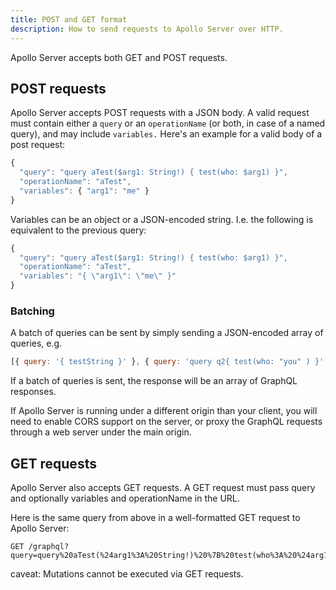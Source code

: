 ```yaml
---
title: POST and GET format
description: How to send requests to Apollo Server over HTTP.
---
```


Apollo Server accepts both GET and POST requests.

## POST requests

Apollo Server accepts POST requests with a JSON body. A valid request must contain either a `query` or an `operationName` (or both, in case of a named query), and may include `variables.` Here's an example for a valid body of a post request:

```js
{
  "query": "query aTest($arg1: String!) { test(who: $arg1) }",
  "operationName": "aTest",
  "variables": { "arg1": "me" }
}
```

Variables can be an object or a JSON-encoded string. I.e. the following is equivalent to the previous query:

```js
{
  "query": "query aTest($arg1: String!) { test(who: $arg1) }",
  "operationName": "aTest",
  "variables": "{ \"arg1\": \"me\" }"
}
```

### Batching

A batch of queries can be sent by simply sending a JSON-encoded array of queries, e.g.

```js
[{ query: '{ testString }' }, { query: 'query q2{ test(who: "you" ) }' }];
```

If a batch of queries is sent, the response will be an array of GraphQL responses.

If Apollo Server is running under a different origin than your client, you will need to enable CORS support on the server, or proxy the GraphQL requests through a web server under the main origin.

## GET requests

Apollo Server also accepts GET requests. A GET request must pass query and optionally variables and operationName in the URL.

Here is the same query from above in a well-formatted GET request to Apollo Server:

```
GET /graphql?query=query%20aTest(%24arg1%3A%20String!)%20%7B%20test(who%3A%20%24arg1)%20%7D&operationName=aTest&variables=%7B%22arg1%22%3A%22me%22%7D
```

caveat: Mutations cannot be executed via GET requests.
